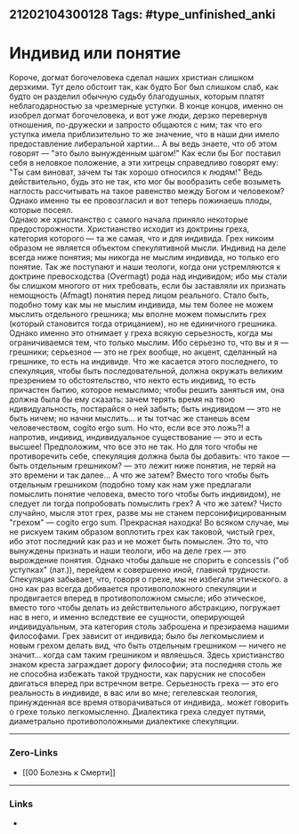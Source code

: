 21202104300128
Tags: #type_unfinished_anki 
---
# Индивид или понятие

Короче, догмат богочеловека сделал наших христиан слишком дерзкими. Тут дело обстоит так, как будто Бог был слишком слаб, как будто он разделил обычную судьбу благодушных, которым платят неблагодарностью за чрезмерные уступки. В конце концов, именно он изобрел догмат богочеловека, и вот уже люди, дерзко перевернув отношения, по-дружески и запросто общаются с ним; так что его уступка имела приблизительно то же значение, что в наши дни имело предоставление либеральной хартии... А вы ведь знаете, что об этом говорят — "это было вынужденным шагом!" Как если бы Бог поставил себя в неловкое положение, а эти хитрецы справедливо говорят ему: "Ты сам виноват, зачем ты так хорошо относился к людям!" Ведь действительно, будь это не так, кто мог бы вообразить себе возыметь наглость рассчитывать на такое равенство между Богом и человеком? Однако именно ты ее провозгласил и вот теперь пожинаешь плоды, которые посеял.<br>Однако же христианство с самого начала приняло некоторые предосторожности. Христианство исходит из доктрины греха, категория которого — та же самая, что и для индивида. Грех никоим образом не является объектом спекулятивной мысли. Индивид на деле всегда ниже понятия; мы никогда не мыслим индивида, но только его понятие. Так же поступают и наши теологи, когда они устремляются к доктрине превосходства (Overmagt) рода над индивидом; ибо мы стали бы слишком многого от них требовать, если бы заставляли их признать немощность (Afmagt) понятия перед лицом реального. Стало быть, подобно тому как мы не мыслим индивида, мы тем более не можем мыслить отдельного грешника; мы вполне можем помыслить грех (который становится тогда отрицанием), но не единичного грешника.<br>Однако именно это отнимает у греха всякую серьезность, когда мы ограничиваемся тем, что только мыслим. Ибо серьезно то, что вы и я — грешники; серьезное — это не грех вообще, но акцент, сделанный на грешнике, то есть на индивиде. Что же касается этого последнего, то спекуляция, чтобы быть последовательной, должна окружать великим презрением то обстоятельство, что некто есть индивид, то есть причастен бытию, которое немыслимо; чтобы решить заняться им, она должна была бы ему сказать: зачем терять время на твою ндивидуальность, постарайся о ней забыть; быть индивидом — это не быть ничем; но начни мыслить... и ты тотчас же станешь всем человечеством, cogito ergo sum. Но что, если все это ложь?! а напротив, индивид, индивидуальное существование — это и есть высшее! Предположим, что все это не так. Но для того чтобы не противоречить себе, спекуляция должна была бы добавить: что такое — быть отдельным грешником? — это лежит ниже понятия, не теряй на это времени и так далее... А что же затем? Вместо того чтобы быть отдельным грешником (подобно тому как нам уже предлагали помыслить понятие человека, вместо того чтобы быть индивидом), не следует ли тогда попробовать помыслить грех? А что же затем? Чисто случайно, мысля этот грех, разве мы не станем персонифицированным "грехом" — cogito ergo sum. Прекрасная находка! Во всяком случае, мы не рискуем таким образом воплотить грех как таковой, чистый грех, ибо этот последний как раз и не может быть помыслен. Это то, что вынуждены признать и наши теологи, ибо на деле грех — это вырождение понятия. Однако чтобы дальше не спорить е concessis ("об уступках" (лат.)), перейдем к совершенно иной, главной трудности. Спекуляция забывает, что, говоря о грехе, мы не избегали этического. а оно как раз всегда добивается противоположного спекуляции и продвигается вперед в противоположном смысле; ибо этическое, вместо того чтобы делать из действительного абстракцию, погружает нас в него, и именно вследствие ее сущности, оперирующей индивидуальным, эта категория столь заброшена и презираема нашими философами. Грех зависит от индивида; было бы легкомыслием и новым грехом делать вид, что быть отдельным грешником — ничего не значит... когда сам таким грешником и являешься. Здесь христианство знаком креста заграждает дорогу философии; эта последняя столь же не способна избежать такой трудности, как парусник не способен двигаться вперед при встречном ветре. Серьезность греха — это его реальность в индивиде, в вас или во мне; гегелевская теология, принужденная все время отворачиваться от индивида,. может говорить о грехе только легкомысленно. Диалектика греха следует путями, диаметрально противоположными диалектике спекуляции.

---
### Zero-Links
- [[00 Болезнь к Смерти]]
---
### Links
-